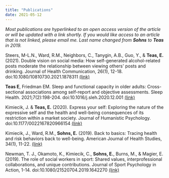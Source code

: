 ```yaml
---
title: "Publications"
date: 2021-05-12
---
```


*Most publications are hyperlinked to an open access version of the article or will be updated with a link shortly. If you would like access to an article that is not linked, please email me. Last name changed from **Sohns** to **Teas** in 2019.*

Steers, M-L.N., Ward, R.M., Neighbors, C., Tanygin, A.B., Guo, Y., & **Teas, E.** (2021). Double vision on social media: How self-generated alcohol-related posts moderate the relationship between viewing others' posts and drinking. Journal of Health Communication, 26(1), 12-18. doi:10.1080/10810730.2021.1878311 [(link)](https://pubmed.ncbi.nlm.nih.gov/33587022/)

**Teas E**, Friedman EM. Sleep and functional capacity in older adults: Cross-sectional associations among self-report and objective assessments. Sleep Health. 2021;7(2):198-204. doi:10.1016/j.sleh.2020.12.001 [(link)](https://pubmed.ncbi.nlm.nih.gov/33541843/) 

Kimiecik, J. & **Teas, E.** (2020). Express your self: Exploring the nature of the expressive self and the health and well-being consequences of its restriction within a market society. Journal of Humanistic Psychology. doi:10.1177/0022167820966154 [(link)](https://journals.sagepub.com/doi/10.1177/0022167820966154) 

Kimiecik, J., Ward, R.M., **Sohns, E.** (2019). Back to basics: Tracing health and risk behaviors back to well-being. American Journal of Health Studies, 34(1), 11-22. [(link)](https://amjhealthstudies.com/index.php/ajhs/article/view/28)

Newman, T. J., Okamoto, K., Kimiecik, C., **Sohns, E.**, Burns, M., & Magier, E. (2019). The role of social workers in sport: Shared values, interprofessional collaborations, and unique contributions. Journal of Sport Psychology in Action, 1-14. doi:10.1080/21520704.2019.1642270 [(link)](https://www.tandfonline.com/doi/abs/10.1080/21520704.2019.1642270?journalCode=uspa20#:~:text=Through%20interprofessional%20collaborations%2C%20social%20workers,and%20uphold%20culturally%20competent%20practices)



